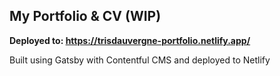 ## My Portfolio & CV (WIP)

**Deployed to: https://trisdauvergne-portfolio.netlify.app/**

Built using Gatsby with Contentful CMS and deployed to Netlify

